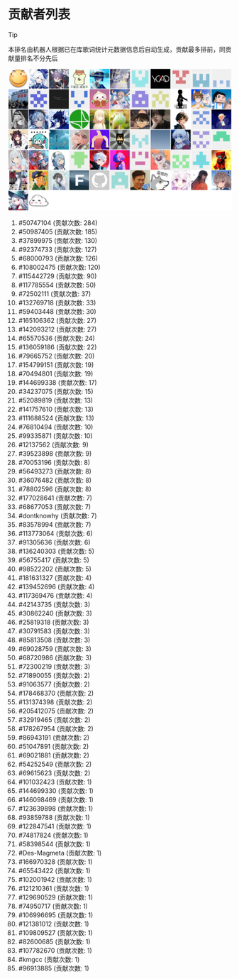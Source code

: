 # 贡献者列表

> [!TIP]
> 本排名由机器人根据已在库歌词统计元数据信息后自动生成，贡献最多排前，同贡献量排名不分先后

![贡献者头像画廊](./CONTRIBUTORS.svg)

1. #50747104 (贡献次数: 284)
2. #50987405 (贡献次数: 185)
3. #37899975 (贡献次数: 130)
4. #92374733 (贡献次数: 127)
5. #68000793 (贡献次数: 126)
6. #108002475 (贡献次数: 120)
7. #115442729 (贡献次数: 90)
8. #117785554 (贡献次数: 50)
9. #72502111 (贡献次数: 37)
10. #132769718 (贡献次数: 33)
11. #59403448 (贡献次数: 30)
12. #165106362 (贡献次数: 27)
13. #142093212 (贡献次数: 27)
14. #65570536 (贡献次数: 24)
15. #136059186 (贡献次数: 22)
16. #79665752 (贡献次数: 20)
17. #154799151 (贡献次数: 19)
18. #70494801 (贡献次数: 19)
19. #144699338 (贡献次数: 17)
20. #34237075 (贡献次数: 15)
21. #52089819 (贡献次数: 13)
22. #141757610 (贡献次数: 13)
23. #111688524 (贡献次数: 13)
24. #76810494 (贡献次数: 10)
25. #99335871 (贡献次数: 10)
26. #12137562 (贡献次数: 9)
27. #39523898 (贡献次数: 9)
28. #70053196 (贡献次数: 8)
29. #56493273 (贡献次数: 8)
30. #36076482 (贡献次数: 8)
31. #78802596 (贡献次数: 8)
32. #177028641 (贡献次数: 7)
33. #68677053 (贡献次数: 7)
34. #dontknowhy (贡献次数: 7)
35. #83578994 (贡献次数: 7)
36. #113773064 (贡献次数: 6)
37. #91305636 (贡献次数: 6)
38. #136240303 (贡献次数: 5)
39. #56755417 (贡献次数: 5)
40. #98522202 (贡献次数: 5)
41. #181631327 (贡献次数: 4)
42. #139452696 (贡献次数: 4)
43. #117369476 (贡献次数: 4)
44. #42143735 (贡献次数: 3)
45. #30862240 (贡献次数: 3)
46. #25819318 (贡献次数: 3)
47. #30791583 (贡献次数: 3)
48. #85813508 (贡献次数: 3)
49. #69028759 (贡献次数: 3)
50. #68720986 (贡献次数: 3)
51. #72300219 (贡献次数: 3)
52. #71890055 (贡献次数: 2)
53. #91063577 (贡献次数: 2)
54. #178468370 (贡献次数: 2)
55. #131374398 (贡献次数: 2)
56. #205412075 (贡献次数: 2)
57. #32919465 (贡献次数: 2)
58. #178267954 (贡献次数: 2)
59. #86943191 (贡献次数: 2)
60. #51047891 (贡献次数: 2)
61. #69021881 (贡献次数: 2)
62. #54252549 (贡献次数: 2)
63. #69615623 (贡献次数: 2)
64. #101032423 (贡献次数: 1)
65. #144699330 (贡献次数: 1)
66. #146098469 (贡献次数: 1)
67. #123639898 (贡献次数: 1)
68. #93859788 (贡献次数: 1)
69. #122847541 (贡献次数: 1)
70. #74817824 (贡献次数: 1)
71. #58398544 (贡献次数: 1)
72. #Des-Magmeta (贡献次数: 1)
73. #166970328 (贡献次数: 1)
74. #65543422 (贡献次数: 1)
75. #102001942 (贡献次数: 1)
76. #121210361 (贡献次数: 1)
77. #129690529 (贡献次数: 1)
78. #74950717 (贡献次数: 1)
79. #106996695 (贡献次数: 1)
80. #121381012 (贡献次数: 1)
81. #109809527 (贡献次数: 1)
82. #82600685 (贡献次数: 1)
83. #107782670 (贡献次数: 1)
84. #kmgcc (贡献次数: 1)
85. #96913885 (贡献次数: 1)
